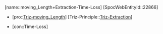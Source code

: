 ﻿---
type: TrizContradiction
aliases:
- moving_Length+Extraction-Time-Loss
license: CC BY-SA 4.0
copyright: https://github.com/SpocWeb
IsDeleted: false
IsReadOnly: false
Confidential: public
tags: 
- Triz/Contradiction
---
[name::moving_Length+Extraction-Time-Loss]
[SpocWebEntityId::22866]
+ [pro::[Triz-moving_Length](tech/Triz/Parameter/Triz-moving_Length.md)]
[Triz-Principle::[Triz-Extraction](tech/Triz/Principle/Triz-Extraction.md)]
- [con::Time-Loss]

